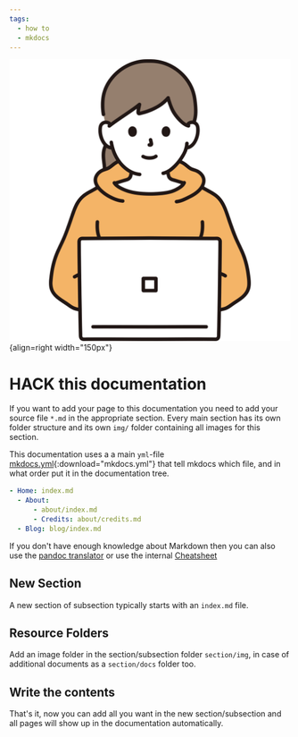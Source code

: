 ```yaml
---
tags:
  - how to
  - mkdocs
---
```

![](img/hack.svg){align=right width="150px"}
# HACK this documentation
If you want to add your page to this documentation you need to add your source file `*.md` in the appropriate section. Every main section has its own folder structure and its own `img/` folder containing all images for this section.

This documentation uses a a main `yml`-file [mkdocs.yml](../static/mkdocs.yml){:download="mkdocs.yml"} that tell mkdocs which file, and in what order put it in the documentation tree.

```yaml
- Home: index.md
  - About:
      - about/index.md
      - Credits: about/credits.md
  - Blog: blog/index.md
```

If you don't have enough knowledge about Markdown then you can also use the [pandoc translator](https://pandoc.org/try/) or use the internal [Cheatsheet](../multimedia/writing/mkdocs/cheatsheet)

## New Section
A new section of subsection typically starts with an `index.md` file.

## Resource Folders
Add an image folder in the section/subsection folder `section/img`, in case of additional documents as a `section/docs` folder too.

## Write the contents
That's it, now you can add all you want in the new section/subsection and all pages will show up in the documentation automatically.